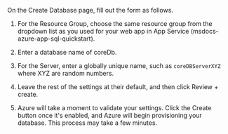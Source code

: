On the Create Database page, fill out the form as follows.
1. For the Resource Group, choose the same resource group from the dropdown list as you used for your web app in App Service (msdocs-azure-app-sql-quickstart).

1. Enter a database name of coreDb.

1. For the Server, enter a globally unique name, such as `coreDBServerXYZ` where XYZ are random numbers.

1. Leave the rest of the settings at their default, and then click Review + create.

1. Azure will take a moment to validate your settings.  Click the Create button once it's enabled, and Azure will begin provisioning your database.  This process may take a few minutes.